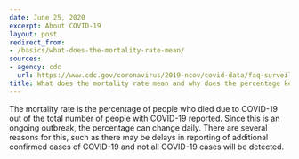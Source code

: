 ```yaml
---
date: June 25, 2020
excerpt: About COVID-19
layout: post
redirect_from:
- /basics/what-does-the-mortality-rate-mean/
sources:
- agency: cdc
  url: https://www.cdc.gov/coronavirus/2019-ncov/covid-data/faq-surveillance.html#Understanding-the-Data
title: What does the mortality rate mean and why does the percentage keep changing?
---
```


The mortality rate is the percentage of people who died due to COVID-19 out of the total number of people with COVID-19 reported. Since this is an ongoing outbreak, the percentage can change daily. There are several reasons for this, such as there may be delays in reporting of additional confirmed cases of COVID-19 and not all COVID-19 cases will be detected.